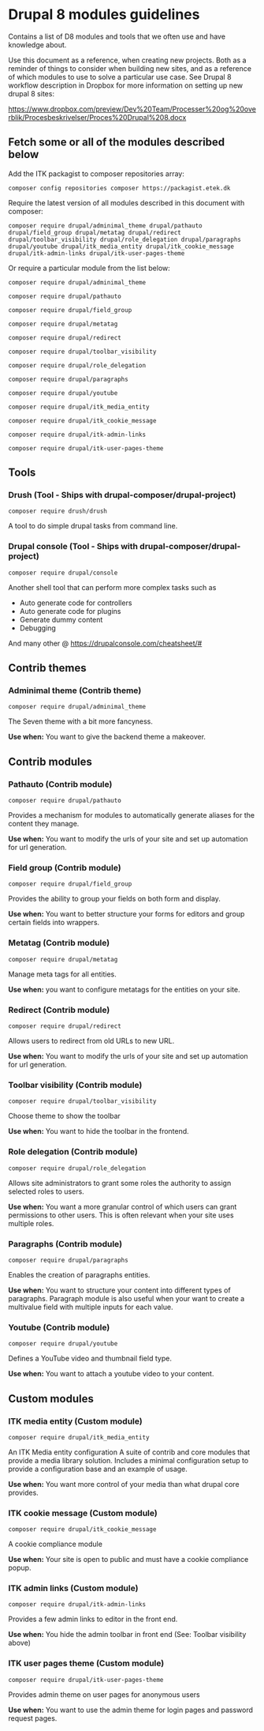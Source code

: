 Drupal 8 modules guidelines
==========
Contains a list of D8 modules and tools that we often use and have knowledge about.

Use this document as a reference, when creating new projects. Both as a reminder of
things to consider when building new sites, and as a reference of which modules
to use to solve a particular use case. See Drupal 8 workflow description in Dropbox
for more information on setting up new drupal 8 sites:

https://www.dropbox.com/preview/Dev%20Team/Processer%20og%20overblik/Procesbeskrivelser/Proces%20Drupal%208.docx

## Fetch some or all of the modules described below
Add the ITK packagist to composer repositories array:

    composer config repositories composer https://packagist.etek.dk

Require the latest version of all modules described in this document with composer:

    composer require drupal/adminimal_theme drupal/pathauto drupal/field_group drupal/metatag drupal/redirect drupal/toolbar_visibility drupal/role_delegation drupal/paragraphs drupal/youtube drupal/itk_media_entity drupal/itk_cookie_message drupal/itk-admin-links drupal/itk-user-pages-theme

Or require a particular module from the list below:

    composer require drupal/adminimal_theme

    composer require drupal/pathauto

    composer require drupal/field_group

    composer require drupal/metatag

    composer require drupal/redirect

    composer require drupal/toolbar_visibility

    composer require drupal/role_delegation

    composer require drupal/paragraphs

    composer require drupal/youtube

    composer require drupal/itk_media_entity

    composer require drupal/itk_cookie_message

    composer require drupal/itk-admin-links

    composer require drupal/itk-user-pages-theme

## Tools

### Drush (Tool - Ships with drupal-composer/drupal-project)
    composer require drush/drush
A tool to do simple drupal tasks from command line.

### Drupal console (Tool - Ships with drupal-composer/drupal-project)
    composer require drupal/console
Another shell tool that can perform more complex tasks such as
  * Auto generate code for controllers
  * Auto generate code for plugins
  * Generate dummy content
  * Debugging

And many other @ https://drupalconsole.com/cheatsheet/#

## Contrib themes

### Adminimal theme (Contrib theme)
    composer require drupal/adminimal_theme
The Seven theme with a bit more fancyness.

**Use when:** You want to give the backend theme a makeover.

## Contrib modules

### Pathauto (Contrib module)
    composer require drupal/pathauto
Provides a mechanism for modules to automatically generate aliases for the content they manage.

**Use when:** You want to modify the urls of your site and set up automation for url generation.

### Field group (Contrib module)
    composer require drupal/field_group
Provides the ability to group your fields on both form and display.

**Use when:** You want to better structure your forms for editors and group certain fields into wrappers.

### Metatag (Contrib module)
    composer require drupal/metatag
Manage meta tags for all entities.

**Use when:** you want to configure metatags for the entities on your site.

### Redirect (Contrib module)
    composer require drupal/redirect
Allows users to redirect from old URLs to new URL.

**Use when:** You want to modify the urls of your site and set up automation for url generation.

### Toolbar visibility (Contrib module)
    composer require drupal/toolbar_visibility
Choose theme to show the toolbar

**Use when:** You want to hide the toolbar in the frontend.

### Role delegation (Contrib module)
    composer require drupal/role_delegation
Allows site administrators to grant some roles the authority to assign selected roles to users.

**Use when:** You want a more granular control of which users can grant permissions to other users.
This is often relevant when your site uses multiple roles.

### Paragraphs (Contrib module)
    composer require drupal/paragraphs
Enables the creation of paragraphs entities.

**Use when:** You want to structure your content into different types of paragraphs.
Paragraph module is also useful when your want to create a multivalue field with multiple inputs for each value.


### Youtube (Contrib module)
    composer require drupal/youtube
Defines a YouTube video and thumbnail field type.

**Use when:** You want to attach a youtube video to your content.

## Custom modules
### ITK media entity (Custom module)
    composer require drupal/itk_media_entity
An ITK Media entity configuration
A suite of contrib and core modules that provide a media library solution.
Includes a minimal configuration setup to provide a configuration base and an example of usage.

**Use when:** You want more control of your media than what drupal core provides.

### ITK cookie message (Custom module)
    composer require drupal/itk_cookie_message
A cookie compliance module

**Use when:** Your site is open to public and must have a cookie compliance popup.

### ITK admin links (Custom module)
    composer require drupal/itk-admin-links
Provides a few admin links to editor in the front end.

**Use when:** You hide the admin toolbar in front end (See: Toolbar visibility above)

### ITK user pages theme (Custom module)
    composer require drupal/itk-user-pages-theme
Provides admin theme on user pages for anonymous users

**Use when:** You want to use the admin theme for login pages and password request pages.